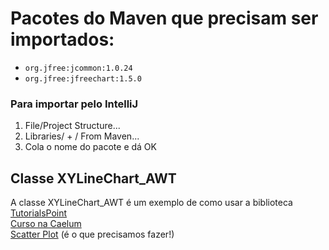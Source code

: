 # Pacotes do Maven que precisam ser importados:
- `org.jfree:jcommon:1.0.24`
- `org.jfree:jfreechart:1.5.0`
### Para importar pelo IntelliJ
1. File/Project Structure...
2. Libraries/ + / From Maven...
3. Cola o nome do pacote e dá OK

## Classe XYLineChart_AWT 
A classe XYLineChart_AWT é um exemplo de como usar a biblioteca
[TutorialsPoint](https://www.tutorialspoint.com/jfreechart/jfreechart_xy_chart.htm)  
[Curso na Caelum](http://www.caelum.com.br/apostila-java-testes-xml-design-patterns/graficos-com-jfreechart/)  
[Scatter Plot](https://www.boraji.com/jfreechart-scatter-chart-example) (é o que precisamos fazer!)